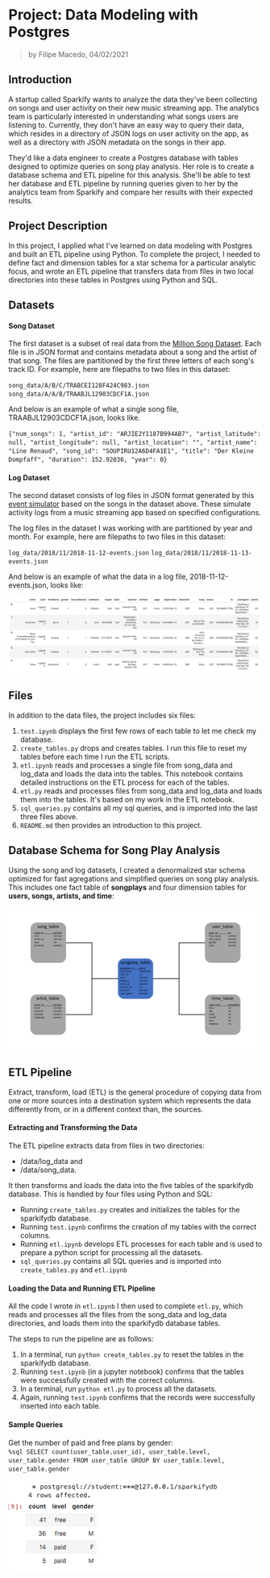 # Project: Data Modeling with Postgres

> by Filipe Macedo, 04/02/2021

## Introduction

A startup called Sparkify wants to analyze the data they've been collecting on songs and user activity on their new music streaming app. The analytics team is particularly interested in understanding what songs users are listening to. Currently, they don't have an easy way to query their data, which resides in a directory of JSON logs on user activity on the app, as well as a directory with JSON metadata on the songs in their app.

They'd like a data engineer to create a Postgres database with tables designed to optimize queries on song play analysis. Her role is to create a database schema and ETL pipeline for this analysis. She'll be able to test her database and ETL pipeline by running queries given to her by the analytics team from Sparkify and compare her results with their expected results.

## Project Description

In this project, I applied what I've learned on data modeling with Postgres and built an ETL pipeline using Python. To complete the project, I needed to define fact and dimension tables for a star schema for a particular analytic focus, and wrote an ETL pipeline that transfers data from files in two local directories into these tables in Postgres using Python and SQL.


## Datasets

#### Song Dataset

The first dataset is a subset of real data from the [Million Song Dataset](http://millionsongdataset.com/). Each file is in JSON format and contains metadata about a song and the artist of that song. The files are partitioned by the first three letters of each song's track ID. For example, here are filepaths to two files in this dataset:

`song_data/A/B/C/TRABCEI128F424C983.json`
`song_data/A/A/B/TRAABJL12903CDCF1A.json`

And below is an example of what a single song file, TRAABJL12903CDCF1A.json, looks like.

`{"num_songs": 1, "artist_id": "ARJIE2Y1187B994AB7", "artist_latitude": null, "artist_longitude": null, "artist_location": "", "artist_name": "Line Renaud", "song_id": "SOUPIRU12A6D4FA1E1", "title": "Der Kleine Dompfaff", "duration": 152.92036, "year": 0}`

#### Log Dataset

The second dataset consists of log files in JSON format generated by this [event simulator](https://github.com/Interana/eventsim) based on the songs in the dataset above. These simulate activity logs from a music streaming app based on specified configurations.

The log files in the dataset I was working with are partitioned by year and month. For example, here are filepaths to two files in this dataset:

`log_data/2018/11/2018-11-12-events.json`
`log_data/2018/11/2018-11-13-events.json`

And below is an example of what the data in a log file, 2018-11-12-events.json, looks like:

![](pics/log-data.png)

## Files

In addition to the data files, the project includes six files:

1. `test.ipynb` displays the first few rows of each table to let me check my database.
2. `create_tables.py` drops and creates tables. I run this file to reset my tables before each time I run the ETL scripts.
3. `etl.ipynb` reads and processes a single file from song_data and log_data and loads the data into the tables. This notebook contains detailed instructions on the ETL process for each of the tables.
4. `etl.py` reads and processes files from song_data and log_data and loads them into the tables. It's based on my work in the ETL notebook.
4. `sql_queries.py` contains all my sql queries, and is imported into the last three files above.
5. `README.md` then provides an introduction to this project.

## Database Schema for Song Play Analysis

Using the song and log datasets, I created a denormalized star schema optimized for fast agregations and simplified queries on song play analysis. This includes one fact table of **songplays** and four dimension tables for **users, songs, artists, and time**:

![](pics/Star_Schema.png)

## ETL Pipeline

Extract, transform, load (ETL) is the general procedure of copying data from one or more sources into a destination system which represents the data differently from, or in a different context than, the sources.

#### Extracting and Transforming the Data

The ETL pipeline extracts data from files in two directories:
- /data/log_data and 
- /data/song_data.

It then transforms and loads the data into the five tables of the sparkifydb database. This is handled by four files using Python and SQL:
- Running `create_tables.py` creates and initializes the tables for the sparkifydb database.
- Running `test.ipynb` confirms the creation of my tables with the correct columns.
- Running `etl.ipynb` develops ETL processes for each table and is used to prepare a python script for processing all the datasets.
- `sql_queries.py` contains all SQL queries and is imported into `create_tables.py` and `etl.ipynb`

#### Loading the Data and Running ETL Pipeline

All the code I wrote in `etl.ipynb` I then used to complete `etl.py`, which reads and processes all the files from the song_data and log_data directories, and loads them into the sparkifydb database tables.

The steps to run the pipeline are as follows:

1. In a terminal, run `python create_tables.py` to reset the tables in the sparkifydb database.
2. Running `test.ipynb` (in a jupyter notebook) confirms that the tables were successfully created with the correct columns.
3. In a terminal, run `python etl.py` to process all the datasets.
4. Again, running `test.ipynb` confirms that the records were successfully inserted into each table.

#### Sample Queries

Get the number of paid and free plans by gender: <br>
`%sql SELECT count(user_table.user_id), user_table.level, user_table.gender FROM user_table GROUP BY user_table.level, user_table.gender`

![](pics/query_1.png)
